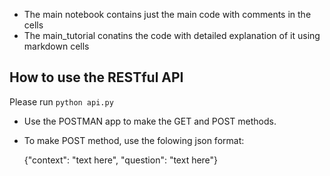 - The main notebook contains just the main code with comments in the cells
- The main_tutorial conatins the code with detailed explanation of it using markdown cells


## How to use the RESTful API

Please run `python api.py`

- Use the POSTMAN app to make the GET and POST methods.
- To make POST method, use the folowing json format:

    {"context": "text here",
     "question": "text here"}
